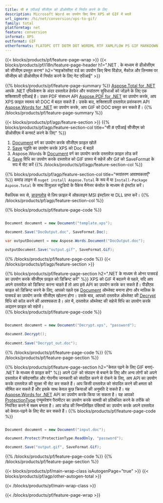 ```yaml
---
title: सी # एपीआई सीजीएम को डीओसीएम में निर्यात करने के लिए
description: Microsoft Word का उपयोग किए बिना XPS को GIF में बदलें
url_ignore: /hi/net/conversion/xps-to-gif/
family: total
platformtag: net
feature: conversion
informat: XPS
outformat: GIF
otherformats: FLATOPC OTT DOTM DOT WORDML RTF XAMLFLOW PS GIF MARKDOWN DOTX MHTML
---
```

{{< blocks/products/pf/feature-page-wrap >}}
{{< blocks/products/pf/i18n/feature-page-header h1=".NET . के माध्यम से डीओसीएम को सीजीएम प्रस्तुत करना" h2="माइक्रोसॉफ्ट वर्ड का उपयोग किए बिना विंडोज़, मैकोज़ और लिनक्स पर सीजीएम को डीओसीएम में निर्यात करने के लिए नेट एपीआई" >}}

{{% blocks/products/pf/feature-page-summary %}}
[Aspose.Total for .NET](https://products.aspose.com/total/net/) आपके .NET एप्लिकेशन के अंदर दस्तावेज़ हेरफेर और रूपांतरण सुविधाओं को जोड़ने के लिए एक शक्तिशाली एपीआई है। उन्नत PDF संसाधन API [Aspose.PDF for .NET](https://products.aspose.com/pdf/net/) का उपयोग करके, आप XPS फ़ाइल स्वरूप को DOC में बदल सकते हैं। उसके बाद, शक्तिशाली दस्तावेज़ प्रसंस्करण API [Aspose.Words for .NET](https://products.aspose.com/words/net/) का उपयोग करके, आप GIF को DOC प्रस्तुत कर सकते हैं।
{{% /blocks/products/pf/feature-page-summary  %}}

{{< blocks/products/pf/agp/feature-section >}}
{{% blocks/products/pf/agp/feature-section-col title="सी # एपीआई सीजीएम को डीओसीएम में कनवर्ट करने के लिए" %}}
1. [Document](https://reference.aspose.com/pdf/net/aspose.pdf/document) वर्ग का उपयोग करके सीजीएम फ़ाइल खोलें
2. [Save](https://reference.aspose.com/pdf/net/aspose.pdf.document/save/methods/5) पद्धति का उपयोग करके XPS को Doc में बदलें
3. Aspose.Words के [Document](https://reference.aspose.com/words/net/aspose.words/document) वर्ग का उपयोग करके दस्तावेज़ फ़ाइल लोड करें
4. [Save](https://reference.aspose.com/words/net/aspose.words.document/save/methods/4) विधि का उपयोग करके दस्तावेज़ को GIF प्रारूप में सहेजें और Gif को SaveFormat के रूप में सेट करें
{{% /blocks/products/pf/agp/feature-section-col %}}

{{% blocks/products/pf/agp/feature-section-col title="रूपांतरण आवश्यकताएँ" %}}
कमांड लाइन से ```nuget install Aspose.Total``` के रूप में या ```Install-Package Aspose.Total``` के साथ विजुअल स्टूडियो के पैकेज मैनेजर कंसोल के माध्यम से इंस्टॉल करें।

वैकल्पिक रूप से, [डाउनलोड](https://releases.aspose.com/total/net) से ज़िप फ़ाइल में ऑफ़लाइन MSI इंस्टॉलर या DLL प्राप्त करें।
{{% /blocks/products/pf/agp/feature-section-col %}}

{{% blocks/products/pf/feature-page-code %}}

```cs

Document document = new Document("template.xps");
 
document.Save("DocOutput.doc", SaveFormat.Doc); 

var outputDocument = new Aspose.Words.Document("DocOutput.doc");

outputDocument.Save("output.gif", SaveFormat.Gif);   
```

{{% /blocks/products/pf/feature-page-code %}}
{{< /blocks/products/pf/agp/feature-section >}}

{{% blocks/products/pf/feature-page-section  h2=".NET के माध्यम से ओनर पासवर्ड का उपयोग करके सीजीएम फ़ाइल को डिक्रिप्ट करें" %}}
XPS को GIF में बदलने से पहले, यदि आप अपने दस्तावेज़ को डिक्रिप्ट करना चाहते हैं तो आप इसे API का उपयोग करके कर सकते हैं। पीडीएफ फाइल को डिक्रिप्ट करने के लिए, आपको पहले एक [Document](https://reference.aspose.com/pdf/net/aspose.pdf/document) ऑब्जेक्ट बनाना होगा और मालिक के पासवर्ड का उपयोग करके सीजीएम खोलना होगा। उसके बाद, आपको दस्तावेज़ ऑब्जेक्ट की [Decrypt](https://reference.aspose.com/pdf/net/aspose.pdf/document/methods/decrypt) विधि को कॉल करने की आवश्यकता है। अंत में, दस्तावेज़ ऑब्जेक्ट की सहेजें विधि का उपयोग करके अद्यतन फ़ाइल को सहेजें।  
{{% blocks/products/pf/feature-page-code %}}

```cs

Document document = new Document("Decrypt.xps", "password");

document.Decrypt();
 
document.Save("Decrypt_out.doc");
```

{{% /blocks/products/pf/feature-page-code  %}}
{{% /blocks/products/pf/feature-page-section %}}

{{% blocks/products/pf/feature-page-section  h2="केवल पढ़ने के लिए GIF बनाएं- .NET के माध्यम से फ़ाइल करें" %}}
अपने GIF को संपादन से बचाने के लिए और अन्य लोगों को अपने दस्तावेज़ में संवेदनशील और गोपनीय जानकारी को संपादित करने से रोकने के लिए, आप API का उपयोग करके दस्तावेज़ की सुरक्षा भी सेट कर सकते हैं। आप किसी दस्तावेज़ को संपादित करने की क्षमता को सीमित कर सकते हैं और इसके साथ केवल कुछ क्रियाओं की अनुमति दे सकते हैं। यह [Aspose.Words for .NET](https://products.aspose.com/words/net/) API का उपयोग करके किया जा सकता है। यह आपको [ProtectionType](https://reference.aspose.com/words/net/aspose.words/protectiontype) एन्यूमरेशन पैरामीटर का उपयोग करके सामग्री को प्रतिबंधित करने के तरीके को नियंत्रित करने में सक्षम बनाता है। आप कोड की निम्नलिखित पंक्तियों का उपयोग करके अपने दस्तावेज़ को केवल-पढ़ने के लिए सेट कर सकते हैं। 
{{% blocks/products/pf/feature-page-code %}}

```cs

Document document = new Document("input.doc");

document.Protect(ProtectionType.ReadOnly, "password");

document.Save("output.gif", SaveFormat.Gif);    
```

{{% /blocks/products/pf/feature-page-code  %}}
{{% /blocks/products/pf/feature-page-section %}}

{{< blocks/products/pf/main-wrap-class isAutogenPage="true" >}}
{{< blocks/products/pf/agp/other-autogen-total >}}


{{< /blocks/products/pf/main-wrap-class >}}

{{< /blocks/products/pf/feature-page-wrap >}}